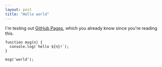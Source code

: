 ```yaml
---
layout: post
title: "Hello world"
---
```

I'm testing out [GitHub Pages](https://pages.github.com/), which you already know since you're reading this.


    function msg(n) {
      console.log(`hello ${n}!`);
    }

    msg('world');

